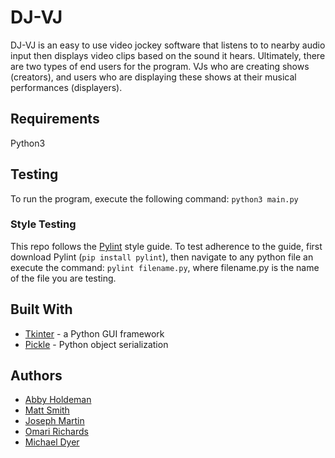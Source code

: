 # DJ-VJ

DJ-VJ is an easy to use video jockey software that listens to to nearby audio input then displays video clips based on the sound it hears. Ultimately, there are two types of end users for the program. VJs who are creating shows (creators), and users who are displaying these shows at their musical performances (displayers).

## Requirements
Python3

## Testing

To run the program, execute the following command:
`python3 main.py`

### Style Testing
This repo follows the [Pylint](https://www.pylint.org/) style guide. To test adherence to the guide, first download Pylint (`pip install pylint`), then navigate to any python file an execute the command:
`pylint filename.py`, where filename.py is the name of the file you are testing.

## Built With
- [Tkinter](https://wiki.python.org/moin/TkInter) - a Python GUI framework
- [Pickle](https://docs.python.org/3/library/pickle.html) - Python object serialization

## Authors
- [Abby Holdeman](https://github.com/aholdeman)
- [Matt Smith](https://github.com/mattsmith803)
- [Joseph Martin](https://github.com/jcm5)
- [Omari Richards](https://github.com/LothropRO)
- [Michael Dyer](https://github.com/TMike1996)